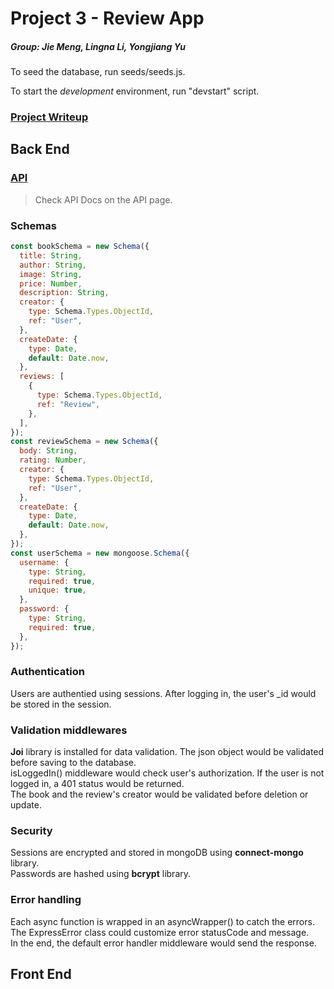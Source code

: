 # Project 3 - Review App

##### Group: Jie Meng, Lingna Li, Yongjiang Yu

To seed the database, run seeds/seeds.js.

To start the *development* environment, run "devstart" script.

### [Project Writeup](./writeup.md)

## Back End

### [API](API.md)

> Check API Docs on the API page.

### Schemas

```js
const bookSchema = new Schema({
  title: String,
  author: String,
  image: String,
  price: Number,
  description: String,
  creator: {
    type: Schema.Types.ObjectId,
    ref: "User",
  },
  createDate: {
    type: Date,
    default: Date.now,
  },
  reviews: [
    {
      type: Schema.Types.ObjectId,
      ref: "Review",
    },
  ],
});
const reviewSchema = new Schema({
  body: String,
  rating: Number,
  creator: {
    type: Schema.Types.ObjectId,
    ref: "User",
  },
  createDate: {
    type: Date,
    default: Date.now,
  },
});
const userSchema = new mongoose.Schema({
  username: {
    type: String,
    required: true,
    unique: true,
  },
  password: {
    type: String,
    required: true,
  },
});
```

### Authentication

Users are authentied using sessions. After logging in, the user's _id would be stored in the session.

### Validation middlewares

**Joi** library is installed for data validation. The json object would be validated before saving to the database.  
isLoggedIn() middleware would check user's authorization. If the user is not logged in, a 401 status would be returned.  
The book and the review's creator would be validated before deletion or update.

### Security

Sessions are encrypted and stored in mongoDB using **connect-mongo** library.   
Passwords are hashed using **bcrypt** library. 

### Error handling

Each async function is wrapped in an asyncWrapper() to catch the errors.  
The ExpressError class could customize error statusCode and message.  
In the end, the default error handler middleware would send the response.

## Front End